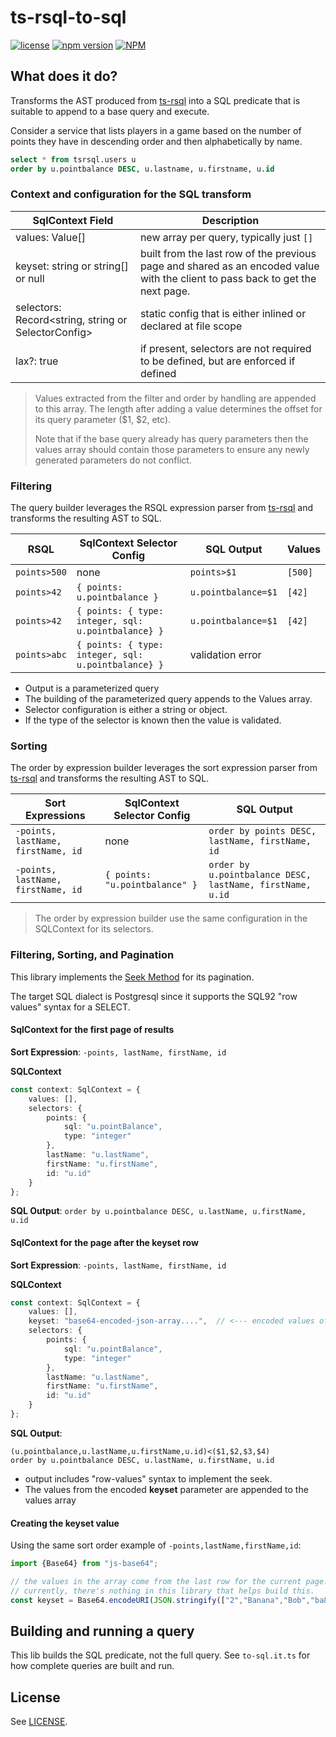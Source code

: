 # ts-rsql-to-sql

[![license](https://img.shields.io/badge/MIT-blue.svg)](https://github.com/massfords/ts-rsql-to-sql/blob/master/LICENSE)
[![npm version](https://badge.fury.io/js/ts-rsql-to-sql.svg)](https://badge.fury.io/js/ts-rsql-to-sql)
[![NPM](https://nodei.co/npm/ts-rsql-to-sql.png?stars=true)](https://www.npmjs.com/package/ts-rsql-to-sql)

## What does it do?

Transforms the AST produced from [ts-rsql](https://github.com/trevor-leach/ts-rsql) into a SQL predicate that is suitable to append to a base query and execute. 

Consider a service that lists players in a game based on the number of points they have in descending order and then alphabetically by name.
```sql
select * from tsrsql.users u
order by u.pointbalance DESC, u.lastname, u.firstname, u.id
```

### Context and configuration for the SQL transform

| SqlContext Field                                    | Description                                                                                                                    | 
|-----------------------------------------------------|--------------------------------------------------------------------------------------------------------------------------------|
| values: Value[]                                     | new array per query, typically just `[]`                                                                                       | 
| keyset: string or string[] or null                  | built from the last row of the previous page and shared as an encoded value with the client to pass back to get the next page. | 
| selectors: Record<string, string or SelectorConfig> | static config that is either inlined or declared at file scope                                                                 | 
| lax?: true                                          | if present, selectors are not required to be defined, but are enforced if defined                                              | 

> Values extracted from the filter and order by handling are appended to this array. 
> The length after adding a value determines the offset for its query parameter ($1, $2, etc).
> 
> Note that if the base query already has query parameters then the values 
> array should contain those parameters to ensure any newly generated 
> parameters do not conflict.
> 

### Filtering
 
The query builder leverages the RSQL expression parser from [ts-rsql](https://github.com/trevor-leach/ts-rsql) and transforms the resulting AST to SQL.

| RSQL         | SqlContext Selector Config                          | SQL Output          | Values  |
|--------------|-----------------------------------------------------|---------------------|---------|
| `points>500` | none                                                | `points>$1`         | `[500]` |
| `points>42`  | `{ points: u.pointbalance }`                        | `u.pointbalance=$1` | `[42]`  |
| `points>42`  | `{ points: { type: integer, sql: u.pointbalance} }` | `u.pointbalance=$1` | `[42]`  |
| `points>abc` | `{ points: { type: integer, sql: u.pointbalance} }` | validation error    |         |

- Output is a parameterized query
- The building of the parameterized query appends to the Values array.
- Selector configuration is either a string or object.
- If the type of the selector is known then the value is validated. 

### Sorting
The order by expression builder leverages the sort expression parser from [ts-rsql](https://github.com/trevor-leach/ts-rsql) and transforms the resulting AST to SQL. 

| Sort Expressions                   | SqlContext Selector Config     | SQL Output                                                |
|------------------------------------|--------------------------------|-----------------------------------------------------------|
| `-points, lastName, firstName, id` | none                           | `order by points DESC, lastName, firstName, id`           |
| `-points, lastName, firstName, id` | `{ points: "u.pointbalance" }` | `order by u.pointbalance DESC, lastName, firstName, u.id` |

> The order by expression builder use the same configuration in the SQLContext for its selectors. 

### Filtering, Sorting, and Pagination

This library implements the [Seek Method](https://use-the-index-luke.com/sql/partial-results/fetch-next-page) for its pagination.

The target SQL dialect is Postgresql since it supports the SQL92 "row values" syntax for a SELECT.

#### SqlContext for the first page of results

**Sort Expression**: `-points, lastName, firstName, id`

**SQLContext**
```typescript
const context: SqlContext = {
    values: [],
    selectors: {
        points: {
            sql: "u.pointBalance",
            type: "integer"
        },
        lastName: "u.lastName",
        firstName: "u.firstName",
        id: "u.id"
    }
};
```

**SQL Output**: `order by u.pointbalance DESC, u.lastName, u.firstName, u.id`

#### SqlContext for the page after the **keyset** row

**Sort Expression**: `-points, lastName, firstName, id`

**SQLContext**
```typescript
const context: SqlContext = {
    values: [],
    keyset: "base64-encoded-json-array....",  // <--- encoded values of the last row of the previous page
    selectors: {
        points: {
            sql: "u.pointBalance",
            type: "integer"
        },
        lastName: "u.lastName",
        firstName: "u.firstName",
        id: "u.id"
    }
};
```

**SQL Output**:
```
(u.pointbalance,u.lastName,u.firstName,u.id)<($1,$2,$3,$4)
order by u.pointbalance DESC, u.lastName, u.firstName, u.id
```
- output includes "row-values" syntax to implement the seek.
- The values from the encoded **keyset** parameter are appended to the values array

#### Creating the **keyset** value
Using the same sort order example of `-points,lastName,firstName,id`:

```typescript
import {Base64} from "js-base64";

// the values in the array come from the last row for the current page. 
// currently, there's nothing in this library that helps build this.
const keyset = Base64.encodeURI(JSON.stringify(["2","Banana","Bob","ba851221-c545-461f-9427-d708829f84b1"]));
```

## Building and running a query

This lib builds the SQL predicate, not the full query. See `to-sql.it.ts` for how complete queries are built and run.


## License
See [LICENSE](./LICENSE).

